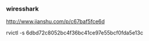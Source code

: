 ### wiresshark

http://www.jianshu.com/p/c67baf5fce6d

rvictl -s 6dbd72c8052bc4f36bc41ce97e55bcf0fda5e13c

